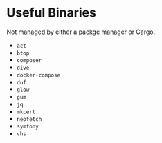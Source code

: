 # Useful Binaries

Not managed by either a packge manager or Cargo.

- `act`
- `btop`
- `composer`
- `dive`
- `docker-compose`
- `duf`
- `glow`
- `gum`
- `jq`
- `mkcert`
- `neofetch`
- `symfony`
- `vhs`
